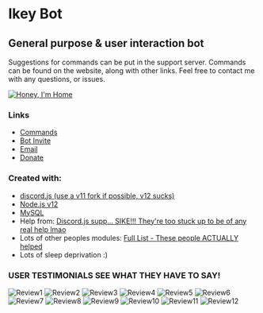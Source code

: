 # Ikey Bot

## General purpose & user interaction bot

Suggestions for commands can be put in the support server.
Commands can be found on the website, along with other links.
Feel free to contact me with any questions, or issues.

[![Honey, I'm Home](https://discordapp.com/api/guilds/413532909400752139/widget.png?style=banner2)](https://discord.gg/weX9DR)


### Links

- [Commands](https://ikeygardner10.github.io/)
- [Bot Invite](https://discord.com/api/oauth2/authorize?client_id=607091388588359687&permissions=8&scope=bot)
- [Email](mailto:ikeygardner10@gmail.com)
- [Donate](https://www.paypal.com/cgi-bin/webscr?cmd=_s-xclick&hosted_button_id=CXU2L6XUT2YWN&source=url)

### Created with:
- [discord.js (use a v11 fork if possible, v12 sucks)](https://discord.js.org/#/)
- [Node.js v12](https://nodejs.org/en/)
- [MySQL](https://www.mysql.com/)
- Help from: [Discord.js supp... SIKE!!! They're too stuck up to be of any real help lmao](https://i.imgur.com/RCcAoxq.png)
- Lots of other peoples modules: [Full List - These people ACTUALLY helped](https://github.com/ikeygardner10/ikey-bot/blob/master/data/temp/nodemodules.md)
- Lots of sleep deprivation :)

### USER TESTIMONIALS SEE WHAT THEY HAVE TO SAY!
![Review1](https://imgur.com/O60OCLf.png)
![Review2](https://imgur.com/aedb7J2.png)
![Review3](https://imgur.com/CctOm6L.png)
![Review4](https://imgur.com/Clhi0XS.png)
![Review5](https://imgur.com/Ekkkrxg.png)
![Review6](https://imgur.com/JpY3cuP.png)
![Review7](https://imgur.com/MQHDPJs.png)
![Review8](https://imgur.com/w7ljVoO.png)
![Review9](https://imgur.com/RIs4a7i.png)
![Review10](https://imgur.com/wycdTdJ.png)
![Review11](https://imgur.com/DZmSGlD.png)
![Review12](https://imgur.com/8JBmhMO.png)

